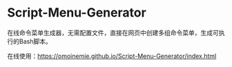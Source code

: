 # Script-Menu-Generator
在线命令菜单生成器，无需配置文件，直接在网页中创建多组命令菜单，生成可执行的Bash脚本。

在线使用：https://omoinemie.github.io/Script-Menu-Generator/index.html
